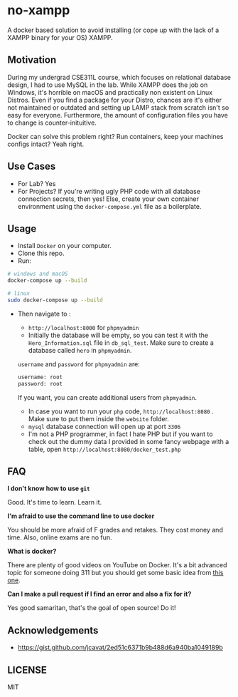 # no-xampp

A docker based solution to avoid installing (or cope up with the lack of a XAMPP binary for your OS) XAMPP.

## Motivation
During my undergrad CSE311L course, which focuses on relational database design, I had to use MySQL in the lab. While XAMPP does the job on Windows, it's horrible on macOS and practically non existent on Linux Distros. Even if you find a package for your Distro, chances are it's either not maintained or outdated and setting up LAMP stack from scratch isn't so easy for everyone. Furthermore, the amount of configuration files you have to change is counter-inituitive. 

Docker can solve this problem right? Run containers, keep your machines configs intact? Yeah right. 

## Use Cases
- For Lab? Yes
- For Projects? If you're writing ugly PHP code with all database connection secrets, then yes! Else, create your own container environment using the `docker-compose.yml` file as a boilerplate.

## Usage
 - Install `Docker` on your computer.
 - Clone this repo.
 - Run:

```bash
# windows and macOS
docker-compose up --build

# linux
sudo docker-compose up --build
```

- Then navigate to :
  - `http://localhost:8000` for `phpmyadmin`
  - Initially the database will be empty, so you can test it with the `Hero_Information.sql` file in `db_sql_test`. Make sure to create a database called `hero` in `phpmyadmin`.

  `username` and `password` for `phpmyadmin` are:
  ```bash
  username: root
  password: root
  ```

  If you want, you can create additional users from `phpmyadmin`.

  - In case you want to run your `php` code, `http://localhost:8080` . Make sure to put them inside the `website` folder.
  - `mysql` database connection will open up at port `3306`
  - I'm not a PHP programmer, in fact I hate PHP but if you want to check out the dummy data I provided in some fancy webpage with a table, open `http://localhost:8080/docker_test.php`

## FAQ
  
__I don't know how to use `git`__

Good. It's time to learn. Learn it.

__I'm afraid to use the command line to use docker__

You should be more afraid of F grades and retakes. They cost money and time. Also, online exams are no fun.

__What is docker?__

There are plenty of good videos on YouTube on Docker. It's a bit advanced topic for someone doing 311 but you should get some basic idea from [this one](https://youtu.be/Gjnup-PuquQ).

__Can I make a pull request if I find an error and also a fix for it?__

Yes good samaritan, that's the goal of open source! Do it!

## Acknowledgements
- https://gist.github.com/jcavat/2ed51c6371b9b488d6a940ba1049189b

## LICENSE
MIT
